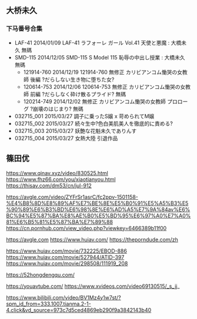 ## 大桥未久

### 下马番号合集
- LAF-41 2014/01/09 LAF-41 ラフォーレ ガール Vol.41 天使と悪魔 : 大橋未久 無碼
- SMD-115 2014/12/05 SMD-115 S Model 115 恥辱の中出し授業 : 大橋未久 無碼
    - 121914-760 2014/12/19 121914-760 無修正 カリビアンコム慟哭の女教師 後編 ?だらしない生き物に堕ちた女?
    - 120614-753 2014/12/06 120614-753 無修正 カリビアンコム慟哭の女教師 前編 ?だらしなく砕け散るプライド? 無碼
    - 120214-749 2014/12/02  無修正 カリビアンコム慟哭の女教師 プロローグ ?崩壊のはじまり? 無碼
- 032715_001 2015/03/27 調子に乗ったS嬢 x 苛められてM嬢
- 032715_002 2015/03/27 続々生中?色白美肌美人を徹底的に責める?
- 032715_003 2015/03/27 妖艶な花魁未久でありんす
- 032715_004 2015/03/27 女熱大陸 引退作品

## 篠田优
https://www.qinav.xyz/video/830525.html
https://www.fhz66.com/you/xiaotianyou.html
https://thisav.com/dm53/cn/jul-912


https://avgle.com/video/ZYFrSr1asrC/fc2ppv-1501158-%E4%B8%8D%E8%89%AF%E7%BE%8E%E5%B0%91%E5%A5%B3%E5%90%89%E6%B3%BD%E6%98%8E%E6%AD%A5%E7%9A%84av%E6%BC%94%E5%87%BA%E8%AE%B0%E5%BD%95%E6%97%A0%E7%A0%81%E6%B5%81%E5%87%BA%E7%89%88
https://cn.pornhub.com/view_video.php?viewkey=6466389b11f00

https://avgle.com
https://www.huiav.com/
https://theporndude.com/zh

https://www.huiav.com/movie/732225/EBOD-886
https://www.huiav.com/movie/527944/ATID-397
https://www.huiav.com/movie/298508/111919_208

https://52hongdengqu.com/

https://youavtube.com/
https://www.xvideos.com/video69130515/_s_jj_

https://www.bilibili.com/video/BV1Mz4y1w7st/?spm_id_from=333.1007.tianma.2-1-4.click&vd_source=973c7d5ced4869eb290f9a3842143b40
